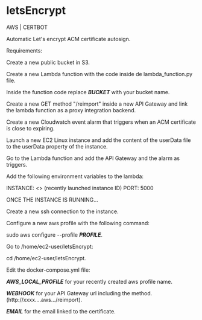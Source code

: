 # letsEncrypt
AWS | CERTBOT

Automatic Let's encrypt ACM certificate autosign.

Requirements:

Create a new public bucket in S3.

Create a new Lambda function with the code inside de lambda_function.py file.

Inside the function code replace ***BUCKET*** with your bucket name.

Create a new GET method "/reimport" inside a new API Gateway and link the lambda function as a proxy integration backend.

Create a new Cloudwatch event alarm that triggers when an ACM certificate is close to expiring.

Launch a new EC2 Linux instance and add the content of the userData file to the userData property of the instance.

Go to the Lambda function and add the API Gateway and the alarm as triggers.

Add the following environment variables to the lambda:

INSTANCE: <<i-xxxxx>> (recently launched instance ID)
PORT:     5000

ONCE THE INSTANCE IS RUNNING...

Create a new ssh connection to the instance.

Configure a new aws profile with the following command:

  sudo aws configure --profile ***PROFILE***.

Go to /home/ec2-user/letsEncrypt:

  cd /home/ec2-user/letsEncrypt.

Edit the docker-compose.yml file:

***AWS_LOCAL_PROFILE*** for your recently created aws profile name.

***WEBHOOK*** for your API Gateway url including the method. (http://xxxx....aws.../reimport).

***EMAIL*** for the email linked to the certificate.


